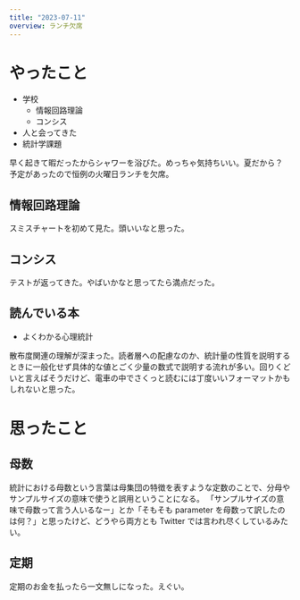 ```yaml
---
title: "2023-07-11"
overview: ランチ欠席
---
```


# やったこと

- 学校
  - 情報回路理論
  - コンシス
- 人と会ってきた
- 統計学課題

早く起きて暇だったからシャワーを浴びた。めっちゃ気持ちいい。夏だから？
予定があったので恒例の火曜日ランチを欠席。

## 情報回路理論

スミスチャートを初めて見た。頭いいなと思った。

## コンシス

テストが返ってきた。やばいかなと思ってたら満点だった。

## 読んでいる本

- よくわかる心理統計

散布度関連の理解が深まった。読者層への配慮なのか、統計量の性質を説明するときに一般化せず具体的な値とごく少量の数式で説明する流れが多い。回りくどいと言えばそうだけど、電車の中でさくっと読むには丁度いいフォーマットかもしれないと思った。

# 思ったこと

## 母数

統計における母数という言葉は母集団の特徴を表すような定数のことで、分母やサンプルサイズの意味で使うと誤用ということになる。
「サンプルサイズの意味で母数って言う人いるなー」とか「そもそも parameter を母数って訳したのは何？」と思ったけど、どうやら両方とも Twitter では言われ尽くしているみたい。

## 定期

定期のお金を払ったら一文無しになった。えぐい。
